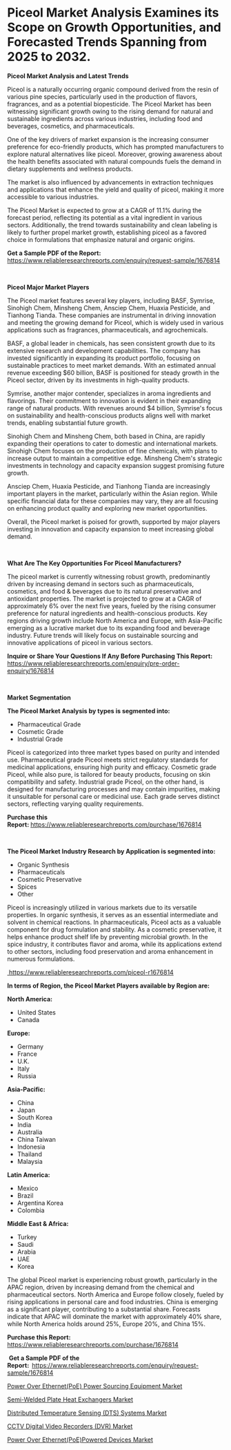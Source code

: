 <p><h1>Piceol Market Analysis Examines its Scope on Growth Opportunities, and Forecasted Trends Spanning from 2025 to 2032.</h1></p><p><strong>Piceol Market Analysis and Latest Trends</strong></p>
<p><p>Piceol is a naturally occurring organic compound derived from the resin of various pine species, particularly used in the production of flavors, fragrances, and as a potential biopesticide. The Piceol Market has been witnessing significant growth owing to the rising demand for natural and sustainable ingredients across various industries, including food and beverages, cosmetics, and pharmaceuticals. </p><p>One of the key drivers of market expansion is the increasing consumer preference for eco-friendly products, which has prompted manufacturers to explore natural alternatives like piceol. Moreover, growing awareness about the health benefits associated with natural compounds fuels the demand in dietary supplements and wellness products. </p><p>The market is also influenced by advancements in extraction techniques and applications that enhance the yield and quality of piceol, making it more accessible to various industries. </p><p>The Piceol Market is expected to grow at a CAGR of 11.1% during the forecast period, reflecting its potential as a vital ingredient in various sectors. Additionally, the trend towards sustainability and clean labeling is likely to further propel market growth, establishing piceol as a favored choice in formulations that emphasize natural and organic origins.</p></p>
<p><strong>Get a Sample PDF of the Report:&nbsp;</strong> <a href="https://www.reliableresearchreports.com/enquiry/request-sample/1676814?utm_campaign=3025&utm_medium=2&utm_source=Github&utm_content=ia&utm_term=31032025&utm_id=piceol">https://www.reliableresearchreports.com/enquiry/request-sample/1676814</a></p>
<p>&nbsp;</p>
<p><strong>Piceol Major Market Players</strong></p>
<p><p>The Piceol market features several key players, including BASF, Symrise, Sinohigh Chem, Minsheng Chem, Ansciep Chem, Huaxia Pesticide, and Tianhong Tianda. These companies are instrumental in driving innovation and meeting the growing demand for Piceol, which is widely used in various applications such as fragrances, pharmaceuticals, and agrochemicals.</p><p>BASF, a global leader in chemicals, has seen consistent growth due to its extensive research and development capabilities. The company has invested significantly in expanding its product portfolio, focusing on sustainable practices to meet market demands. With an estimated annual revenue exceeding $60 billion, BASF is positioned for steady growth in the Piceol sector, driven by its investments in high-quality products.</p><p>Symrise, another major contender, specializes in aroma ingredients and flavorings. Their commitment to innovation is evident in their expanding range of natural products. With revenues around $4 billion, Symrise's focus on sustainability and health-conscious products aligns well with market trends, enabling substantial future growth.</p><p>Sinohigh Chem and Minsheng Chem, both based in China, are rapidly expanding their operations to cater to domestic and international markets. Sinohigh Chem focuses on the production of fine chemicals, with plans to increase output to maintain a competitive edge. Minsheng Chem's strategic investments in technology and capacity expansion suggest promising future growth.</p><p>Ansciep Chem, Huaxia Pesticide, and Tianhong Tianda are increasingly important players in the market, particularly within the Asian region. While specific financial data for these companies may vary, they are all focusing on enhancing product quality and exploring new market opportunities.</p><p>Overall, the Piceol market is poised for growth, supported by major players investing in innovation and capacity expansion to meet increasing global demand.</p></p>
<p>&nbsp;</p>
<p><strong>What Are The Key Opportunities For Piceol Manufacturers?</strong></p>
<p><p>The piceol market is currently witnessing robust growth, predominantly driven by increasing demand in sectors such as pharmaceuticals, cosmetics, and food & beverages due to its natural preservative and antioxidant properties. The market is projected to grow at a CAGR of approximately 6% over the next five years, fueled by the rising consumer preference for natural ingredients and health-conscious products. Key regions driving growth include North America and Europe, with Asia-Pacific emerging as a lucrative market due to its expanding food and beverage industry. Future trends will likely focus on sustainable sourcing and innovative applications of piceol in various sectors.</p></p>
<p><strong>Inquire or Share Your Questions If Any Before Purchasing This Report:</strong> <a href="https://www.reliableresearchreports.com/enquiry/pre-order-enquiry/1676814?utm_campaign=3025&utm_medium=2&utm_source=Github&utm_content=ia&utm_term=31032025&utm_id=piceol">https://www.reliableresearchreports.com/enquiry/pre-order-enquiry/1676814</a></p>
<p>&nbsp;</p>
<p><strong>Market Segmentation</strong></p>
<p><strong>The Piceol Market Analysis by types is segmented into:</strong></p>
<p><ul><li>Pharmaceutical Grade</li><li>Cosmetic Grade</li><li>Industrial Grade</li></ul></p>
<p><p>Piceol is categorized into three market types based on purity and intended use. Pharmaceutical grade Piceol meets strict regulatory standards for medicinal applications, ensuring high purity and efficacy. Cosmetic grade Piceol, while also pure, is tailored for beauty products, focusing on skin compatibility and safety. Industrial grade Piceol, on the other hand, is designed for manufacturing processes and may contain impurities, making it unsuitable for personal care or medicinal use. Each grade serves distinct sectors, reflecting varying quality requirements.</p></p>
<p><strong>Purchase this Report:&nbsp;</strong><a href="https://www.reliableresearchreports.com/purchase/1676814?utm_campaign=3025&utm_medium=2&utm_source=Github&utm_content=ia&utm_term=31032025&utm_id=piceol">https://www.reliableresearchreports.com/purchase/1676814</a></p>
<p>&nbsp;</p>
<p><strong>The Piceol Market Industry Research by Application is segmented into:</strong></p>
<p><ul><li>Organic Synthesis</li><li>Pharmaceuticals</li><li>Cosmetic Preservative</li><li>Spices</li><li>Other</li></ul></p>
<p><p>Piceol is increasingly utilized in various markets due to its versatile properties. In organic synthesis, it serves as an essential intermediate and solvent in chemical reactions. In pharmaceuticals, Piceol acts as a valuable component for drug formulation and stability. As a cosmetic preservative, it helps enhance product shelf life by preventing microbial growth. In the spice industry, it contributes flavor and aroma, while its applications extend to other sectors, including food preservation and aroma enhancement in numerous formulations.</p></p>
<p><a href="https://www.reliableresearchreports.com/piceol-r1676814?utm_campaign=3025&utm_medium=2&utm_source=Github&utm_content=ia&utm_term=31032025&utm_id=piceol">&nbsp;https://www.reliableresearchreports.com/piceol-r1676814</a></p>
<p><strong>In terms of Region, the Piceol Market Players available by Region are:</strong></p>
<p>
    <p> <strong> North America: </strong>
        <ul>
            <li>United States</li>
            <li>Canada</li>
        </ul>
        </p> 
    <p> <strong> Europe: </strong>
        <ul>
            <li>Germany</li>
            <li>France</li>
            <li>U.K.</li>
            <li>Italy</li>
            <li>Russia</li>
        </ul>
        </p> 
    <p> <strong> Asia-Pacific: </strong>
        <ul>
            <li>China</li>
            <li>Japan</li>
            <li>South Korea</li>
            <li>India</li>
            <li>Australia</li>
            <li>China Taiwan</li>
            <li>Indonesia</li>
            <li>Thailand</li>
            <li>Malaysia</li>
        </ul>
        </p> 
    <p> <strong> Latin America: </strong>
        <ul>
            <li>Mexico</li>
            <li>Brazil</li>
            <li>Argentina Korea</li>
            <li>Colombia</li>
        </ul>
        </p> 
    <p> <strong> Middle East & Africa: </strong>
        <ul>
            <li>Turkey</li>
            <li>Saudi</li>
            <li>Arabia</li>
            <li>UAE</li>
            <li>Korea</li>
        </ul>
    </p>
    </p>
<p><p>The global Piceol market is experiencing robust growth, particularly in the APAC region, driven by increasing demand from the chemical and pharmaceutical sectors. North America and Europe follow closely, fueled by rising applications in personal care and food industries. China is emerging as a significant player, contributing to a substantial share. Forecasts indicate that APAC will dominate the market with approximately 40% share, while North America holds around 25%, Europe 20%, and China 15%.</p></p>
<p><strong>Purchase this Report: </strong><a href="https://www.reliableresearchreports.com/purchase/1676814?utm_campaign=3025&utm_medium=2&utm_source=Github&utm_content=ia&utm_term=31032025&utm_id=piceol">https://www.reliableresearchreports.com/purchase/1676814</a></p>
<p>&nbsp;<strong>Get a Sample PDF of the Report:&nbsp;&nbsp;</strong><a href="https://www.reliableresearchreports.com/enquiry/request-sample/1676814?utm_campaign=3025&utm_medium=2&utm_source=Github&utm_content=ia&utm_term=31032025&utm_id=piceol">https://www.reliableresearchreports.com/enquiry/request-sample/1676814</a></p>
<p><strong></strong></p>
<p><p><a href="https://www.linkedin.com/pulse/power-over-ethernetpoe-sourcing-equipment-market-growth-study-zwwne?utm_campaign=3025&utm_medium=2&utm_source=Github&utm_content=ia&utm_term=31032025&utm_id=piceol">Power Over Ethernet(PoE) Power Sourcing Equipment Market</a></p><p><a href="https://www.linkedin.com/pulse/semi-welded-plate-heat-exchangers-industry-research-report-future-c9wve?utm_campaign=3025&utm_medium=2&utm_source=Github&utm_content=ia&utm_term=31032025&utm_id=piceol">Semi-Welded Plate Heat Exchangers Market</a></p><p><a href="https://www.linkedin.com/pulse/market-dynamics-future-trends-global-distributed-temperature-0klhe?utm_campaign=3025&utm_medium=2&utm_source=Github&utm_content=ia&utm_term=31032025&utm_id=piceol">Distributed Temperature Sensing (DTS) Systems Market</a></p><p><a href="https://www.linkedin.com/pulse/understanding-global-cctv-digital-video-recorders-dvr-marketsgrowth-sfwye?utm_campaign=3025&utm_medium=2&utm_source=Github&utm_content=ia&utm_term=31032025&utm_id=piceol">CCTV Digital Video Recorders (DVR) Market</a></p><p><a href="https://www.linkedin.com/pulse/power-over-ethernetpoepowered-devices-market-dynamics-future-vn6de?utm_campaign=3025&utm_medium=2&utm_source=Github&utm_content=ia&utm_term=31032025&utm_id=piceol">Power Over Ethernet(PoE)Powered Devices Market</a></p></p>